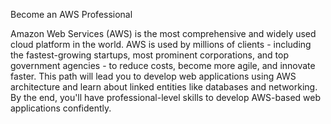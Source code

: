 Become an AWS Professional

Amazon Web Services (AWS) is the most comprehensive and widely used cloud platform in the world. AWS is used by millions of clients - including the fastest-growing startups, most prominent corporations, and top government agencies - to reduce costs, become more agile, and innovate faster. This path will lead you to develop web applications using AWS architecture and learn about linked entities like databases and networking. By the end, you'll have professional-level skills to develop AWS-based web applications confidently.


